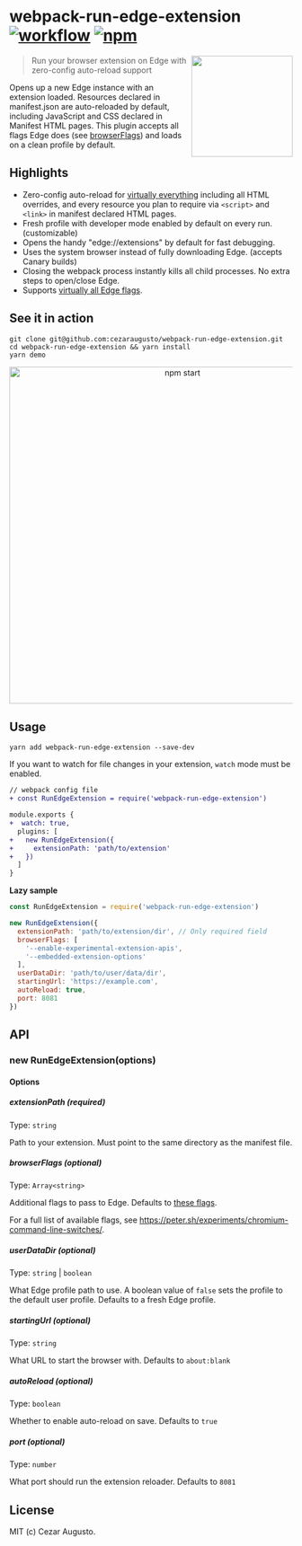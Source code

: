[action-image]: https://github.com/cezaraugusto/webpack-run-edge-extension/workflows/CI/badge.svg
[action-url]: https://github.com/cezaraugusto/webpack-run-edge-extension/actions
[npm-image]: https://img.shields.io/npm/v/webpack-run-edge-extension.svg
[npm-url]: https://npmjs.org/package/webpack-run-edge-extension

# webpack-run-edge-extension [![workflow][action-image]][action-url] [![npm][npm-image]][npm-url]

<img src="https://user-images.githubusercontent.com/4672033/111051535-86d0e380-8432-11eb-8b73-1bb1d118c864.png" align=right height=180>

> Run your browser extension on Edge with zero-config auto-reload support

Opens up a new Edge instance with an extension loaded. Resources declared in manifest.json are auto-reloaded by default, including JavaScript and CSS declared in Manifest HTML pages. This plugin accepts all flags Edge does (see [browserFlags](#browserFlags)) and loads on a clean profile by default.

## Highlights

- Zero-config auto-reload for [virtually everything](https://github.com/cezaraugusto/webpack-run-edge-extension/issues/4) including all HTML overrides, and every resource you plan to require via `<script>` and `<link>` in manifest declared HTML pages.
- Fresh profile with developer mode enabled by default on every run. (customizable)
- Opens the handy "edge://extensions" by default for fast debugging.
- Uses the system browser instead of fully downloading Edge. (accepts Canary builds)
- Closing the webpack process instantly kills all child processes. No extra steps to open/close Edge.
- Supports [virtually all Edge flags](https://peter.sh/experiments/chromium-command-line-switches/).

## See it in action

```
git clone git@github.com:cezaraugusto/webpack-run-edge-extension.git
cd webpack-run-edge-extension && yarn install
yarn demo
```

<p align='center'>
<img src='https://user-images.githubusercontent.com/4672033/111074821-b24fde80-84c3-11eb-970f-af98537785a1.gif' width='600' alt='npm start'>
</p>

## Usage

```
yarn add webpack-run-edge-extension --save-dev
```

If you want to watch for file changes in your extension, `watch` mode must be enabled.

```diff
// webpack config file
+ const RunEdgeExtension = require('webpack-run-edge-extension')

module.exports {
+  watch: true,
  plugins: [
+   new RunEdgeExtension({
+     extensionPath: 'path/to/extension'
+   })
  ]
}
```

**Lazy sample**

```js
const RunEdgeExtension = require('webpack-run-edge-extension')

new RunEdgeExtension({
  extensionPath: 'path/to/extension/dir', // Only required field
  browserFlags: [
    '--enable-experimental-extension-apis',
    '--embedded-extension-options'
  ],
  userDataDir: 'path/to/user/data/dir',
  startingUrl: 'https://example.com',
  autoReload: true,
  port: 8081
})
```

## API

### new RunEdgeExtension(options)

#### Options

##### extensionPath (required)

Type: `string`

Path to your extension. Must point to the same directory as the manifest file.

##### browserFlags (optional)

Type: `Array<string>`

Additional flags to pass to Edge. Defaults to [these flags](https://github.com/GoogleEdge/edge-launcher/blob/master/src/flags.ts).

For a full list of available flags, see https://peter.sh/experiments/chromium-command-line-switches/.

##### userDataDir (optional)

Type: `string` | `boolean`

What Edge profile path to use. A boolean value of `false` sets the profile to the default user profile. Defaults to a fresh Edge profile.

##### startingUrl (optional)

Type: `string`

What URL to start the browser with. Defaults to `about:blank`

##### autoReload (optional)

Type: `boolean`

Whether to enable auto-reload on save. Defaults to `true`

##### port (optional)

Type: `number`

What port should run the extension reloader. Defaults to `8081`

## License

MIT (c) Cezar Augusto.
